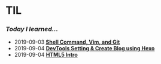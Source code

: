 # TIL

### ***Today I learned...***

* 2019-09-03 [**Shell Command, Vim, and Git**](git-github/notes/20190902-start-git.md)
* 2019-09-04 [**DevTools Setting & Create Blog using Hexo**](git-github/notes/20190903-github-blog.md)
* 2019-09-04 [**HTML5 Intro**](HTML-CSS/notes/html-intro.md)








